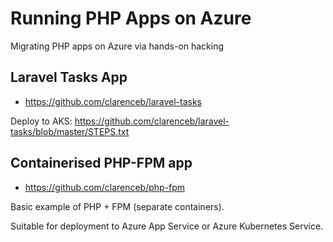 # Running PHP Apps on Azure
Migrating PHP apps on Azure via hands-on hacking

## Laravel Tasks App

* https://github.com/clarenceb/laravel-tasks

Deploy to AKS: https://github.com/clarenceb/laravel-tasks/blob/master/STEPS.txt

## Containerised PHP-FPM app

* https://github.com/clarenceb/php-fpm

Basic example of PHP + FPM (separate containers).

Suitable for deployment to Azure App Service or Azure Kubernetes Service.

